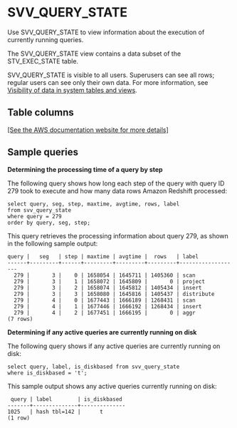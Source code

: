 # SVV\_QUERY\_STATE<a name="r_SVV_QUERY_STATE"></a>

 Use SVV\_QUERY\_STATE to view information about the execution of currently running queries\.

The SVV\_QUERY\_STATE view contains a data subset of the STV\_EXEC\_STATE table\.

SVV\_QUERY\_STATE is visible to all users\. Superusers can see all rows; regular users can see only their own data\. For more information, see [Visibility of data in system tables and views](c_visibility-of-data.md)\.

## Table columns<a name="r_SVV_QUERY_STATE-table-columns"></a>

[\[See the AWS documentation website for more details\]](http://docs.aws.amazon.com/redshift/latest/dg/r_SVV_QUERY_STATE.html)

## Sample queries<a name="r_SVV_QUERY_STATE-sample-queries"></a>

 **Determining the processing time of a query by step** 

The following query shows how long each step of the query with query ID 279 took to execute and how many data rows Amazon Redshift processed: 

```
select query, seg, step, maxtime, avgtime, rows, label
from svv_query_state
where query = 279
order by query, seg, step;
```

This query retrieves the processing information about query 279, as shown in the following sample output: 

```
query |   seg   | step | maxtime | avgtime |  rows   | label
------+---------+------+---------+---------+---------+-------------------
  279 |       3 |    0 | 1658054 | 1645711 | 1405360 | scan
  279 |       3 |    1 | 1658072 | 1645809 |       0 | project
  279 |       3 |    2 | 1658074 | 1645812 | 1405434 | insert
  279 |       3 |    3 | 1658080 | 1645816 | 1405437 | distribute
  279 |       4 |    0 | 1677443 | 1666189 | 1268431 | scan
  279 |       4 |    1 | 1677446 | 1666192 | 1268434 | insert
  279 |       4 |    2 | 1677451 | 1666195 |       0 | aggr
(7 rows)
```

 **Determining if any active queries are currently running on disk** 

The following query shows if any active queries are currently running on disk: 

```
select query, label, is_diskbased from svv_query_state
where is_diskbased = 't';
```

This sample output shows any active queries currently running on disk: 

```
 query | label        | is_diskbased
-------+--------------+--------------
1025   | hash tbl=142 |      t
(1 row)
```